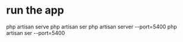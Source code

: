 # run the app
php artisan serve
php artisan ser
php artisan server --port=5400
php artisan ser --port=5400

